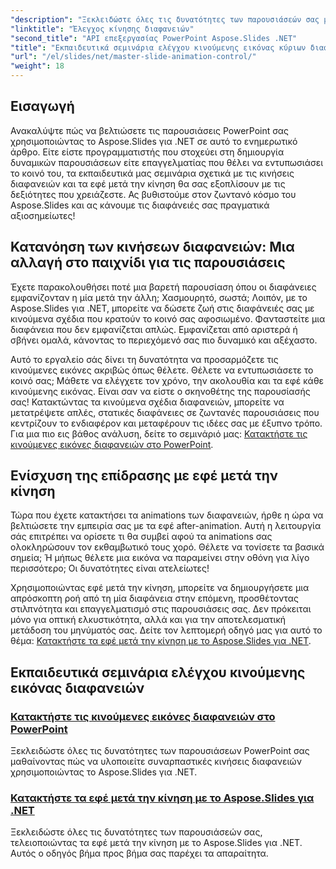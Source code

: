 ```yaml
---
"description": "Ξεκλειδώστε όλες τις δυνατότητες των παρουσιάσεών σας με αυτά τα ολοκληρωμένα σεμινάρια Aspose.Slides για .NET που καλύπτουν κινούμενα σχέδια διαφανειών και εφέ μετά την κίνηση."
"linktitle": "Έλεγχος κίνησης διαφανειών"
"second_title": "API επεξεργασίας PowerPoint Aspose.Slides .NET"
"title": "Εκπαιδευτικά σεμινάρια ελέγχου κινούμενης εικόνας κύριων διαφανειών"
"url": "/el/slides/net/master-slide-animation-control/"
"weight": 18
---
```


## Εισαγωγή

Ανακαλύψτε πώς να βελτιώσετε τις παρουσιάσεις PowerPoint σας χρησιμοποιώντας το Aspose.Slides για .NET σε αυτό το ενημερωτικό άρθρο. Είτε είστε προγραμματιστής που στοχεύει στη δημιουργία δυναμικών παρουσιάσεων είτε επαγγελματίας που θέλει να εντυπωσιάσει το κοινό του, τα εκπαιδευτικά μας σεμινάρια σχετικά με τις κινήσεις διαφανειών και τα εφέ μετά την κίνηση θα σας εξοπλίσουν με τις δεξιότητες που χρειάζεστε. Ας βυθιστούμε στον ζωντανό κόσμο του Aspose.Slides και ας κάνουμε τις διαφάνειές σας πραγματικά αξιοσημείωτες!


## Κατανόηση των κινήσεων διαφανειών: Μια αλλαγή στο παιχνίδι για τις παρουσιάσεις

Έχετε παρακολουθήσει ποτέ μια βαρετή παρουσίαση όπου οι διαφάνειες εμφανίζονταν η μία μετά την άλλη; Χασμουρητό, σωστά; Λοιπόν, με το Aspose.Slides για .NET, μπορείτε να δώσετε ζωή στις διαφάνειές σας με κινούμενα σχέδια που κρατούν το κοινό σας αφοσιωμένο. Φανταστείτε μια διαφάνεια που δεν εμφανίζεται απλώς. Εμφανίζεται από αριστερά ή σβήνει ομαλά, κάνοντας το περιεχόμενό σας πιο δυναμικό και αξέχαστο. 

Αυτό το εργαλείο σάς δίνει τη δυνατότητα να προσαρμόζετε τις κινούμενες εικόνες ακριβώς όπως θέλετε. Θέλετε να εντυπωσιάσετε το κοινό σας; Μάθετε να ελέγχετε τον χρόνο, την ακολουθία και τα εφέ κάθε κινούμενης εικόνας. Είναι σαν να είστε ο σκηνοθέτης της παρουσίασής σας! Κατακτώντας τα κινούμενα σχέδια διαφανειών, μπορείτε να μετατρέψετε απλές, στατικές διαφάνειες σε ζωντανές παρουσιάσεις που κεντρίζουν το ενδιαφέρον και μεταφέρουν τις ιδέες σας με έξυπνο τρόπο. Για μια πιο εις βάθος ανάλυση, δείτε το σεμινάριό μας: [Κατακτήστε τις κινούμενες εικόνες διαφανειών στο PowerPoint](./slide-animation-in-power-point/).

## Ενίσχυση της επίδρασης με εφέ μετά την κίνηση

Τώρα που έχετε κατακτήσει τα animations των διαφανειών, ήρθε η ώρα να βελτιώσετε την εμπειρία σας με τα εφέ after-animation. Αυτή η λειτουργία σάς επιτρέπει να ορίσετε τι θα συμβεί αφού τα animations σας ολοκληρώσουν τον εκθαμβωτικό τους χορό. Θέλετε να τονίσετε τα βασικά σημεία; Ή μήπως θέλετε μια εικόνα να παραμείνει στην οθόνη για λίγο περισσότερο; Οι δυνατότητες είναι ατελείωτες!

Χρησιμοποιώντας εφέ μετά την κίνηση, μπορείτε να δημιουργήσετε μια απρόσκοπτη ροή από τη μία διαφάνεια στην επόμενη, προσθέτοντας στιλπνότητα και επαγγελματισμό στις παρουσιάσεις σας. Δεν πρόκειται μόνο για οπτική ελκυστικότητα, αλλά και για την αποτελεσματική μετάδοση του μηνύματός σας. Δείτε τον λεπτομερή οδηγό μας για αυτό το θέμα: [Κατακτήστε τα εφέ μετά την κίνηση με το Aspose.Slides για .NET](./control-after-animation-effects/). 

## Εκπαιδευτικά σεμινάρια ελέγχου κινούμενης εικόνας διαφανειών
### [Κατακτήστε τις κινούμενες εικόνες διαφανειών στο PowerPoint](./slide-animation-in-power-point/)
Ξεκλειδώστε όλες τις δυνατότητες των παρουσιάσεων PowerPoint σας μαθαίνοντας πώς να υλοποιείτε συναρπαστικές κινήσεις διαφανειών χρησιμοποιώντας το Aspose.Slides για .NET.
### [Κατακτήστε τα εφέ μετά την κίνηση με το Aspose.Slides για .NET](./control-after-animation-effects/)
Ξεκλειδώστε όλες τις δυνατότητες των παρουσιάσεών σας, τελειοποιώντας τα εφέ μετά την κίνηση με το Aspose.Slides για .NET. Αυτός ο οδηγός βήμα προς βήμα σας παρέχει τα απαραίτητα.